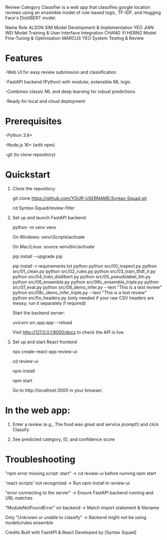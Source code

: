 Review Category Classifier is a web app that classifies google location reviews using an ensemble model of rule-based logic, TF-IDF, and Hugging Face's DistilBERT model. 

Name
Role
ALSON SIM
Model Development & Implementation
YEO JIAN WEI
Model Training & User Interface Integration
CHANG YI HERNG
Model Fine-Tuning & Optimisation
MARCUS YEO
System Testing & Review


# Features

-Web UI for easy review submission and classification

-FastAPI backend (Python) with modular, extensible ML logic

-Combines classic ML and deep learning for robust predictions

-Ready for local and cloud deployment



# Prerequisites

-Python 3.8+

-Node.js 16+ (with npm)

-git (to clone repository)



# Quickstart

1. Clone the repository:

   git clone https://github.com/YOUR-USERNAME/Syntax-Squad.git

   cd Syntax-Squad/review-filter

2. Set up and launch FastAPI backend:

   python -m venv venv

   On Windows:
         venv\Scripts\activate

   On Mac/Linux:
         source venv/bin/activate

   pip install --upgrade pip

   pip install -r requirements.txt python 
   python src/00_inspect.py
   python src/01_clean.py
   python src/02_rules.py
   python src/03_train_tfidf_lr.py
   python src/04_train_distilbert.py
   python src/05_pseudolabel_llm.py
   python src/06_ensemble.py
   python src/06c_ensemble_triple.py
   python src/07_eval.py
   python src/08_demo_infer.py --text "This is a test review"
   python src/08c_demo_infer_triple.py --text "This is a test review"
   python src/fix_headers.py (only needed if your raw CSV headers are messy; run it separately if required)

   Start the backend server:

      uvicorn src.app:app --reload

      Visit http://127.0.0.1:8000/docs to check the API is live.

3. Set up and start React frontend

   npx create-react-app review-ui

   cd review-ui

   npm install

   npm start
   
   Go to http://localhost:3000 in your browser.


# In the web app: 

1. Enter a review (e.g., The food was great and service prompt!) and click Classify

2. See predicted category, ID, and confidence score

# Troubleshooting

"npm error missing script: start" ->	cd review-ui before running npm start

'react-scripts' not recognized ->	Run npm install in review-ui

"error connecting to the server" ->	Ensure FastAPI backend running and URL matches

"ModuleNotFoundError" on backend ->	Match import statement & filename

Only "Unknown or unable to classify" ->	Backend might not be using models/rules ensemble



Credits
Built with FastAPI & React
Developed by [Syntax Squad]

